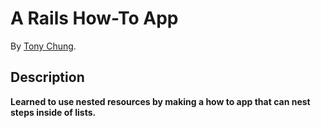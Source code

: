 # A Rails How-To App


By [Tony Chung](http://www.github.com/tonycchung).

## Description
**Learned to use nested resources by making a how to app that can nest steps inside of lists.**

